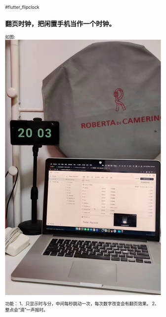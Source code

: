#flutter_flipclock
## 翻页时钟，把闲置手机当作一个时钟。

如图: ![Image text](https://raw.githubusercontent.com/liuchaowen/flutter-flipclock/main/clock.jpeg)

功能：
1、只显示时与分，中间每秒跳动一次，每次数字改变会有翻页效果。
2、整点会“滴”一声报时。